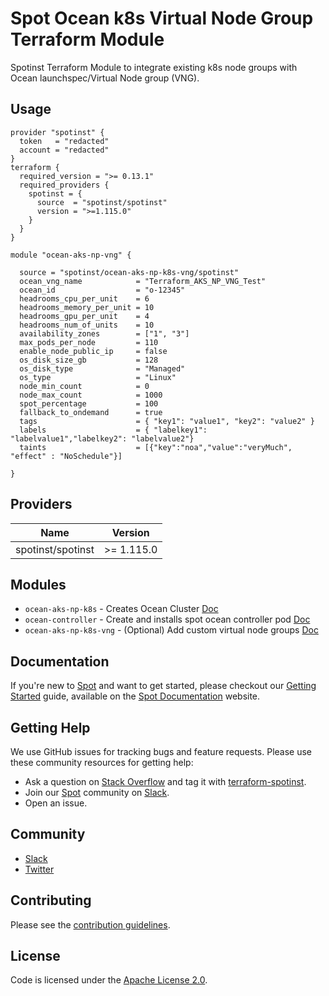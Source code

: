 
# Spot Ocean k8s Virtual Node Group Terraform Module

Spotinst Terraform Module to integrate existing k8s node groups with Ocean launchspec/Virtual Node group (VNG).

## Usage

```hcl
provider "spotinst" {
  token   = "redacted"
  account = "redacted"
}
terraform {
  required_version = ">= 0.13.1"
  required_providers {
    spotinst = {
      source  = "spotinst/spotinst"
      version = ">=1.115.0"
    }
  }
}

module "ocean-aks-np-vng" {
  
  source = "spotinst/ocean-aks-np-k8s-vng/spotinst"
  ocean_vng_name            = "Terraform_AKS_NP_VNG_Test"
  ocean_id                  = "o-12345"
  headrooms_cpu_per_unit    = 6
  headrooms_memory_per_unit = 10
  headrooms_gpu_per_unit    = 4
  headrooms_num_of_units    = 10
  availability_zones        = ["1", "3"]
  max_pods_per_node         = 110
  enable_node_public_ip     = false
  os_disk_size_gb           = 128
  os_disk_type              = "Managed"
  os_type                   = "Linux"
  node_min_count            = 0
  node_max_count            = 1000
  spot_percentage           = 100
  fallback_to_ondemand      = true
  tags                      = { "key1": "value1", "key2": "value2" }
  labels                    = { "labelkey1": "labelvalue1","labelkey2": "labelvalue2"}
  taints                    = [{"key":"noa","value":"veryMuch", "effect" : "NoSchedule"}]

}
```

## Providers

| Name | Version |
|------|---------|
| spotinst/spotinst | >= 1.115.0 |

## Modules
* `ocean-aks-np-k8s` - Creates Ocean Cluster [Doc](https://registry.terraform.io/modules/spotinst/ocean-aks-np-k8s/spotinst/latest)
* `ocean-controller` - Create and installs spot ocean controller pod [Doc](https://registry.terraform.io/modules/spotinst/ocean-controller/spotinst/latest)
* `ocean-aks-np-k8s-vng` - (Optional) Add custom virtual node groups [Doc](https://registry.terraform.io/modules/spotinst/ocean-aks-np-k8s-vng/spotinst/latest)

## Documentation

If you're new to [Spot](https://spot.io/) and want to get started, please checkout our [Getting Started](https://docs.spot.io/connect-your-cloud-provider/) guide, available on the [Spot Documentation](https://docs.spot.io/) website.

## Getting Help

We use GitHub issues for tracking bugs and feature requests. Please use these community resources for getting help:

- Ask a question on [Stack Overflow](https://stackoverflow.com/) and tag it with [terraform-spotinst](https://stackoverflow.com/questions/tagged/terraform-spotinst/).
- Join our [Spot](https://spot.io/) community on [Slack](http://slack.spot.io/).
- Open an issue.

## Community

- [Slack](http://slack.spot.io/)
- [Twitter](https://twitter.com/spot_hq/)

## Contributing

Please see the [contribution guidelines](.github/CONTRIBUTING.md).

## License

Code is licensed under the [Apache License 2.0](LICENSE).
